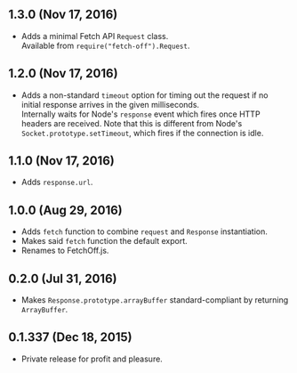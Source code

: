 ## 1.3.0 (Nov 17, 2016)
- Adds a minimal Fetch API `Request` class.  
  Available from `require("fetch-off").Request`.

## 1.2.0 (Nov 17, 2016)
- Adds a non-standard `timeout` option for timing out the request if no initial response arrives in the given milliseconds.  
  Internally waits for Node's `response` event which fires once HTTP headers are received. Note that this is different from Node's `Socket.prototype.setTimeout`, which fires if the connection is idle.

## 1.1.0 (Nov 17, 2016)
- Adds `response.url`.

## 1.0.0 (Aug 29, 2016)
- Adds `fetch` function to combine `request` and `Response` instantiation.
- Makes said `fetch` function the default export.
- Renames to FetchOff.js.

## 0.2.0 (Jul 31, 2016)
- Makes `Response.prototype.arrayBuffer` standard-compliant by returning `ArrayBuffer`.

## 0.1.337 (Dec 18, 2015)
- Private release for profit and pleasure.
